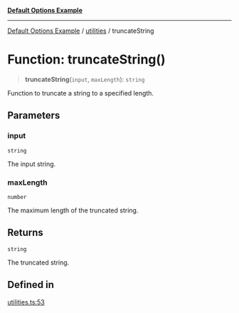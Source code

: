 [**Default Options Example**](../../README.md)

***

[Default Options Example](../../modules.md) / [utilities](../README.md) / truncateString

# Function: truncateString()

> **truncateString**(`input`, `maxLength`): `string`

Function to truncate a string to a specified length.

## Parameters

### input

`string`

The input string.

### maxLength

`number`

The maximum length of the truncated string.

## Returns

`string`

The truncated string.

## Defined in

[utilities.ts:53](https://github.com/typedoc2md/dummy-typescript-api/blob/main/src/utilities.ts#L53)
